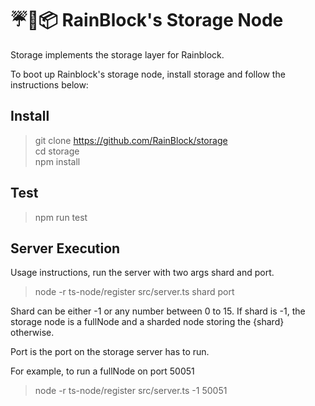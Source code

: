 # ☔️🌲📦 RainBlock's Storage Node

Storage implements the storage layer for Rainblock.

To boot up Rainblock's storage node, install storage and follow the instructions below:

## Install

> git clone https://github.com/RainBlock/storage \
> cd storage \
> npm install

## Test

> npm run test

## Server Execution

Usage instructions, run the server with two args shard and port.

> node -r ts-node/register src/server.ts shard port

Shard can be either -1 or any number between 0 to 15.
If shard is -1, the storage node is a fullNode and a sharded node storing the {shard} otherwise.

Port is the port on the storage server has to run.

For example, to run a fullNode on port 50051

> node -r ts-node/register src/server.ts -1 50051
